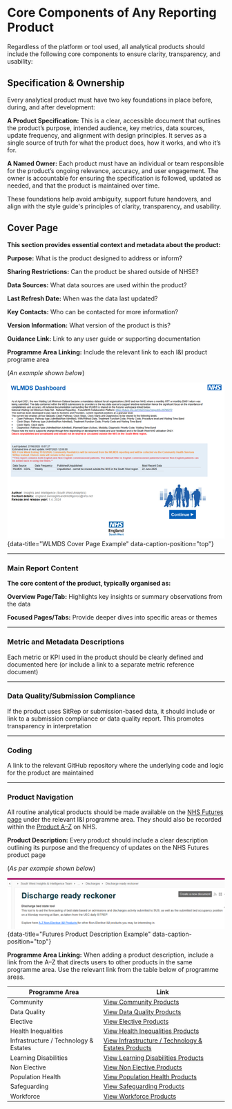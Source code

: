 # Core Components of Any Reporting Product

Regardless of the platform or tool used, all analytical products should include the following core components to ensure clarity, transparency, and usability:

## Specification & Ownership

Every analytical product must have two key foundations in place before, during, and after development:

**A Product Specification:** This is a clear, accessible document that outlines the product’s purpose, intended audience, key metrics, data sources, update frequency, and alignment with design principles. It serves as a single source of truth for what the product does, how it works, and who it’s for.

**A Named Owner:** Each product must have an individual or team responsible for the product’s ongoing relevance, accuracy, and user engagement. The owner is accountable for ensuring the specification is followed, updated as needed, and that the product is maintained over time.

These foundations help avoid ambiguity, support future handovers, and align with the style guide's principles of clarity, transparency, and usability.


## Cover Page
**This section provides essential context and metadata about the product:** 

**Purpose:** What is the product designed to address or inform?

**Sharing Restrictions:** Can the product be shared outside of NHSE?

**Data Sources:** What data sources are used within the product?

**Last Refresh Date:** When was the data last updated?

**Key Contacts:** Who can be contacted for more information?

**Version Information:** What version of the product is this?

**Guidance Link:** Link to any user guide or supporting documentation

**Programme Area Linking:** Include the relevant link to each I&I product programe area

(*An example shown below*)

![WLMDS Cover Page Example](images/wlmds_snip.png "WLMDS Cover Page Example"){data-title="WLMDS Cover Page Example" data-caption-position="top"}

---

### Main Report Content
**The core content of the product, typically organised as:**

**Overview Page/Tab:** Highlights key insights or summary observations from the data

**Focused Pages/Tabs:** Provide deeper dives into specific areas or themes

---

### Metric and Metadata Descriptions

Each metric or KPI used in the product should be clearly defined and documented here (or include a link to a separate metric reference document)

---

### Data Quality/Submission Compliance

If the product uses SitRep or submission-based data, it should include or link to a submission compliance or data quality report. This promotes transparency in interpretation

---

### Coding

A link to the relevant GitHub repository where the underlying code and logic for the product are maintained

---

### Product Navigation

All routine analytical products should be made available on the [NHS Futures page](https://future.nhs.uk/connect.ti/SouthWestAnalytics/view?objectID=1125188) under the relevant I&I programme area. They should also be recorded within the [Product A–Z](https://future.nhs.uk/connect.ti/SouthWestAnalytics/view?objectID=1125188) on NHS.

**Product Description:** Every product should include a clear description outlining its purpose and the frequency of updates on the NHS Futures product page


(*As per example shown below*)

![Futures Product Description](images/futures_example.png "Futures Product Description Example"){data-title="Futures Product Description Example" data-caption-position="top"}


**Programme Area Linking:** When adding a product description, include a link from the A–Z that directs users to other products in the same programme area. Use the relevant link from the table below of programme areas. 


| Programme Area                              | Link |
|---------------------------------------------|------|
| Community                                   | [View Community Products](https://future.nhs.uk/SouthWestAnalytics/viewDatastore?dsid=1125188&adv=s&datViewmode=list&search_2=3) |
| Data Quality                                | [View Data Quality Products](https://future.nhs.uk/SouthWestAnalytics/viewDatastore?dsid=1125188&adv=s&datViewmode=list&search_2=8) |
| Elective                                    | [View Elective Products](https://future.nhs.uk/SouthWestAnalytics/viewDatastore?dsid=1125188&adv=s&datViewmode=list&search_2=1) |
| Health Inequalities                         | [View Health Inequalities Products](https://future.nhs.uk/SouthWestAnalytics/viewDatastore?dsid=1125188&adv=s&datViewmode=list&search_2=12) |
| Infrastructure / Technology & Estates       | [View Infrastructure / Technology & Estates Products](https://future.nhs.uk/SouthWestAnalytics/viewDatastore?dsid=1125188&adv=s&datViewmode=list&search_2=9) |
| Learning Disabilities                       | [View Learning Disabilities Products](https://future.nhs.uk/SouthWestAnalytics/viewDatastore?dsid=1125188&adv=s&datViewmode=list&search_2=7) |
| Non Elective                                | [View Non Elective Products](https://future.nhs.uk/SouthWestAnalytics/viewDatastore?dsid=1125188&adv=s&datViewmode=list&search_2=2) |
| Population Health                           | [View Population Health Products](https://future.nhs.uk/SouthWestAnalytics/viewDatastore?dsid=1125188&adv=s&datViewmode=list&search_2=10) |
| Safeguarding                                | [View Safeguarding Products](https://future.nhs.uk/SouthWestAnalytics/viewDatastore?dsid=1125188&adv=s&datViewmode=list&search_2=11) |
| Workforce                                   | [View Workforce Products](https://future.nhs.uk/SouthWestAnalytics/viewDatastore?dsid=1125188&adv=s&datViewmode=list&search_2=5) |



